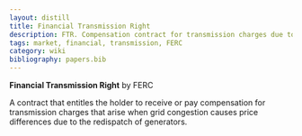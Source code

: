 ```yaml
---
layout: distill
title: Financial Transmission Right
description: FTR. Compensation contract for transmission charges due to grid congestion.
tags: market, financial, transmission, FERC
category: wiki
bibliography: papers.bib
---
```


**Financial Transmission Right** <d-cite key="ferc2020glossary"></d-cite> by FERC

A contract that entitles the holder to receive or pay compensation for transmission charges that arise when grid congestion causes price differences due to the redispatch of generators.
